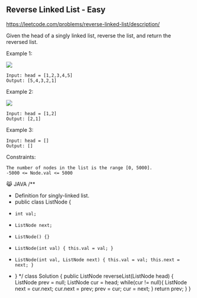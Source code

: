 ## Reverse Linked List - Easy
https://leetcode.com/problems/reverse-linked-list/description/

Given the head of a singly linked list, reverse the list, and return the reversed list.

 

Example 1:

![](https://assets.leetcode.com/uploads/2021/02/19/rev1ex1.jpg)
    
    Input: head = [1,2,3,4,5]
    Output: [5,4,3,2,1]

Example 2:

![](https://assets.leetcode.com/uploads/2021/02/19/rev1ex2.jpg)
    
    Input: head = [1,2]
    Output: [2,1]

Example 3:

    Input: head = []
    Output: []



Constraints:

    The number of nodes in the list is the range [0, 5000].
    -5000 <= Node.val <= 5000

 
 😹 JAVA
 /**
 * Definition for singly-linked list.
 * public class ListNode {
 *     int val;
 *     ListNode next;
 *     ListNode() {}
 *     ListNode(int val) { this.val = val; }
 *     ListNode(int val, ListNode next) { this.val = val; this.next = next; }
 * }
 */
class Solution {
    public ListNode reverseList(ListNode head) {
        ListNode prev = null;
        ListNode cur = head;
        while(cur != null){
            ListNode next = cur.next;
            cur.next = prev;
            prev = cur;
            cur = next;
        }
        return prev;
    }
}
